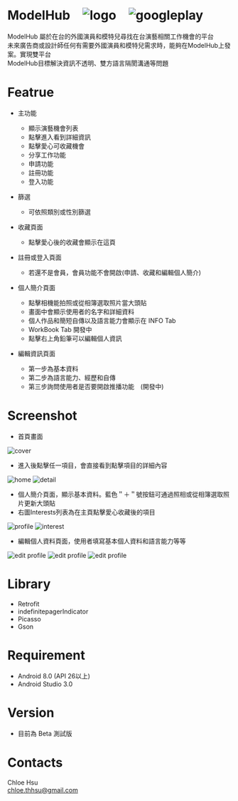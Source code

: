 # ModelHub　![logo](image/modelhub.png)　![googleplay](image/googleplay.png)
ModelHub 屬於在台的外國演員和模特兒尋找在台演藝相關工作機會的平台<br />
未來廣告商或設計師任何有需要外國演員和模特兒需求時，能夠在ModelHub上發案。實現雙平台<br />
ModelHub目標解決資訊不透明、雙方語言隔閡溝通等問題<br />


# Featrue
* 主功能
  * 顯示演藝機會列表
  * 點擊進入看到詳細資訊
  * 點擊愛心可收藏機會
  * 分享工作功能
  * 申請功能
  * 註冊功能
  * 登入功能
  
* 篩選
  * 可依照類別或性別篩選

* 收藏頁面
  * 點擊愛心後的收藏會顯示在這頁

* 註冊或登入頁面
  * 若還不是會員，會員功能不會開啟(申請、收藏和編輯個人簡介)


* 個人簡介頁面
  * 點擊相機能拍照或從相簿選取照片當大頭貼
  * 畫面中會顯示使用者的名字和詳細資料
  * 個人作品和簡短自傳以及語言能力會顯示在 INFO Tab
  * WorkBook Tab 開發中
  * 點擊右上角鉛筆可以編輯個人資訊

* 編輯資訊頁面
  * 第一步為基本資料
  * 第二步為語言能力、經歷和自傳
  * 第三步詢問使用者是否要開啟推播功能　(開發中)

# Screenshot
* 首頁畫面

![cover](image/cover.jpg)

* 進入後點擊任一項目，會直接看到點擊項目的詳細內容

![home](image/opportunities.jpg)
![detail](image/detail.jpg)

* 個人簡介頁面，顯示基本資料。藍色＂＋＂號按鈕可通過照相或從相簿選取照片更新大頭貼
* 右圖Interests列表為在主頁點擊愛心收藏後的項目

![profile](image/profile.jpg)
![interest](image/interest.jpg)

* 編輯個人資料頁面，使用者填寫基本個人資料和語言能力等等

![edit profile](image/edited1.jpg)
![edit profile](image/edited2.jpg)
![edit profile](image/edited3.jpg)


  

# Library
* Retrofit
* indefinitepagerIndicator
* Picasso
* Gson


# Requirement
* Android 8.0 (API 26以上)
* Android Studio 3.0

# Version
* 目前為 Beta 測試版
 

# Contacts
Chloe Hsu <br />
chloe.thhsu@gmail.com
